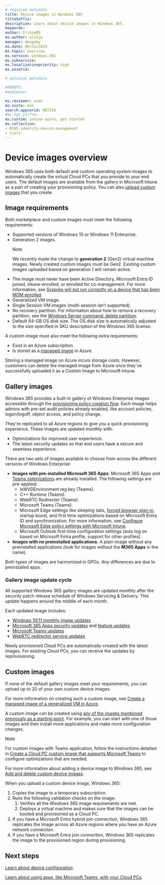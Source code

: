 ```yaml
---
# required metadata
title: Device images in Windows 365
titleSuffix:
description: Learn about device images in Windows 365.
keywords:
author: ErikjeMS 
ms.author: erikje
manager: dougeby
ms.date: 06/21/2024
ms.topic: overview
ms.service: windows-365
ms.subservice:
ms.localizationpriority: high
ms.assetid: 

# optional metadata

#ROBOTS:
#audience:

ms.reviewer: evas
ms.suite: ems
search.appverid: MET150
#ms.tgt_pltfrm:
ms.custom: intune-azure; get-started
ms.collection:
- M365-identity-device-management
- tier2
---
```


# Device images overview

Windows 365 uses both default and custom operating system images to automatically create the virtual Cloud PCs that you provide to your end users. The default images are available from the gallery in Microsoft Intune as a part of creating your provisioning policy. You can also [upload custom images](add-device-images.md) that you create.

## Image requirements

Both marketplace and custom images must meet the following requirements:

- Supported versions of Windows 10 or Windows 11 Enterprise.
- Generation 2 images.
    > [!Note]
    > We recently made the change to **generation 2** (Gen2) virtual machine images. Newly created custom images must be Gen2. Existing custom images uploaded based on generation 1 will remain active.
- The image must never have been Active Directory, Microsoft Entra ID joined, Intune-enrolled, or enrolled for co-management. For more information, see [Sysprep will not run correctly on a device that has been MDM enrolled](/troubleshoot/mem/intune/device-enrollment/troubleshoot-sysprep-windows-10-device-enrolled-mdm).
- Generalized VM image.
- Single Session VM images (multi-session isn’t supported).
- No recovery partition. For information about how to remove a recovery partition, see the [Windows Server command: delete partition](/windows-server/administration/windows-commands/delete-partition).
- Default 64-GB OS disk size. The OS disk size is automatically adjusted to the size specified in SKU description of the Windows 365 license.

A custom image must also meet the following extra requirements:

- Exist in an Azure subscription.
- Is stored as a [managed image](/azure/virtual-machines/capture-image-resource) in Azure.

Storing a managed image on Azure incurs storage costs. However, customers can delete the managed image from Azure once they've successfully uploaded it as a Custom Image to Microsoft Intune.

## Gallery images

Windows 365 provides a built-in gallery of Windows Enterprise images accessible through the [provisioning policy creation flow](create-provisioning-policy.md). Each image helps admins with pre-set audit policies already enabled, like account policies, logon/logoff, object access, and policy change.

They're replicated to all Azure regions to give you a quick provisioning experience. These images are updated monthly with:

- Optimizations for improved user experience.
- The latest security updates so that end users have a secure and seamless experience.

There are two sets of images available to choose from across the different versions of Windows Enterprise:

- **Images with pre-installed Microsoft 365 Apps**: Microsoft 365 Apps and [Teams optimizations](teams-on-cloud-pc.md) are already installed. The following settings are pre-applied:
  - IsWVDEnvironment reg key (Teams).
  - C++ Runtime (Teams).
  - WebRTC Redirector (Teams).
  - Microsoft Teams (Teams).
  - Microsoft Edge settings like sleeping tabs, [forced browser sign-in](/deployedge/microsoft-edge-policies#browsersignin), startup boost, and first time optimizations based on Microsoft Entra ID and synchronization. For more information, see [Configure Microsoft Edge policy settings with Microsoft Intune](/deployedge/configure-edge-with-intune).
  - Microsoft Outlook first-time configuration settings (auto log on based on Microsoft Entra profile, support for other profiles).
- **Images with no preinstalled applications**: A plain image without any preinstalled applications (look for images without the **M365 Apps** in the name).

Both types of images are harmonized in GPOs. Any differences are due to preinstalled apps.

### Gallery image update cycle

All supported Windows 365 gallery images are updated monthly after the security patch release schedule of Windows Servicing & Delivery. This update happens around the middle of each month.

Each updated image includes:

- [Windows 10/11 monthly image updates](https://support.microsoft.com/topic/windows-10-release-on-azure-marketplace-update-history-da826e21-45ae-f6b9-de71-5f0ee2ec1563)
- [Microsoft 365 Apps security updates](/officeupdates/microsoft365-apps-security-updates) and [feature updates](/officeupdates/monthly-enterprise-channel)
- [Microsoft Teams updates](https://support.microsoft.com/office/what-s-new-in-microsoft-teams-d7092a6d-c896-424c-b362-a472d5f105de)
- [WebRTC redirector service updates](/azure/virtual-desktop/teams-on-avd#install-the-teams-websocket-service)

Newly provisioned Cloud PCs are automatically created with the latest images. For existing Cloud PCs, you can receive the updates by reprovisioning.

## Custom images

If none of the default gallery images meet your requirements, you can upload up to 20 of your own custom device images.

For more information on creating such a custom image, see [Create a managed image of a generalized VM in Azure](/azure/virtual-machines/windows/capture-image-resource).

A custom image can be created using [any of the images mentioned previously as a starting point](https://azuremarketplace.microsoft.com/marketplace/apps/microsoftwindowsdesktop.windows-ent-cpc). For example, you can start with one of those images and then install more applications and make more configuration changes.

> [!NOTE]
> For custom images with Teams application, follow the instructions detailed in [Create a Cloud PC custom image that supports Microsoft Teams](create-custom-image-support-teams.md) to configure optimizations that are needed.  

For more information about adding a device image to Windows 365, see [Add and delete custom device images](add-device-images.md).

When you upload a custom device image, Windows 365:

1. Copies the image to a temporary subscription.
2. Runs the following validation checks on the image:
    1. Verifies all the Windows 365 image requirements are met.
    2. Deploys a virtual machine and makes sure that the images can be booted and provisioned as a Cloud PC.
3. If you have a Microsoft Entra hybrid join connection, Windows 365 replicates the image across all Azure regions where you have an Azure network connection.
4. If you have a Microsoft Entra join connection, Windows 365 replicates the image to the provisioned region during provisioning.

<!-- ########################## -->
## Next steps

[Learn about device configuration](device-configuration.md).

[Learn about using apps, like Microsoft Teams, with your Cloud PCs](app-overview.md).
